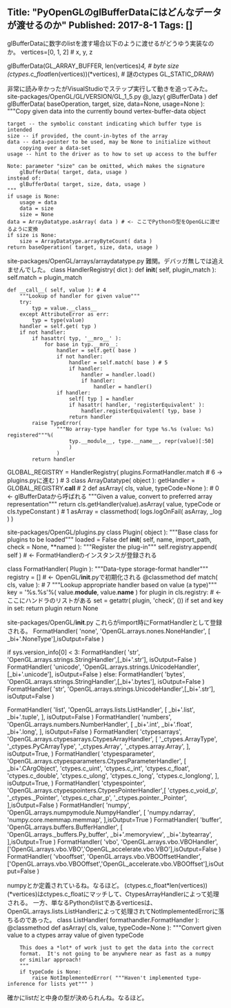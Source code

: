 Title: "PyOpenGLのglBufferDataにはどんなデータが渡せるのか"
Published: 2017-8-1
Tags: []
---

glBufferDataに数字のlistを渡す場合以下のように渡せるがどうゆう実装なのか。
vertices=[0, 1, 2] # x, y, z

glBufferData(GL_ARRAY_BUFFER, 
        len(vertices)*4,  # byte size
        (ctypes.c_float*len(vertices))(*vertices), # 謎のctypes
        GL_STATIC_DRAW)


非常に読み辛かったがVisualStudioでステップ実行して動きを追ってみた。
site-packages/OpenGL/GL/VERSION/GL_1_5.py
@_lazy( glBufferData )
def glBufferData( baseOperation, target, size, data=None, usage=None ):
    """Copy given data into the currently bound vertex-buffer-data object

    target -- the symbolic constant indicating which buffer type is intended
    size -- if provided, the count-in-bytes of the array
    data -- data-pointer to be used, may be None to initialize without
        copying over a data-set
    usage -- hint to the driver as to how to set up access to the buffer

    Note: parameter "size" can be omitted, which makes the signature
        glBufferData( target, data, usage )
    instead of:
        glBufferData( target, size, data, usage )
    """
    if usage is None:
        usage = data
        data = size
        size = None
    data = ArrayDatatype.asArray( data ) # <- ここでPythonの型をOpenGLに渡せるように変換
    if size is None:
        size = ArrayDatatype.arrayByteCount( data )
    return baseOperation( target, size, data, usage )

site-packages/OpenGL/arrays/arraydatatype.py
難関。デバッガ無しでは追えませんでした。
class HandlerRegistry( dict ):
    def __init__( self, plugin_match ):
        self.match = plugin_match

    def __call__( self, value ): # 4
        """Lookup of handler for given value"""
        try:
            typ = value.__class__
        except AttributeError as err:
            typ = type(value)
        handler = self.get( typ )
        if not handler:
            if hasattr( typ, '__mro__' ):
                for base in typ.__mro__:
                    handler = self.get( base )
                    if not handler:
                        handler = self.match( base ) # 5
                        if handler:
                            handler = handler.load()
                            if handler:
                                handler = handler()
                    if handler:
                        self[ typ ] = handler
                        if hasattr( handler, 'registerEquivalent' ):
                            handler.registerEquivalent( typ, base )
                        return handler
            raise TypeError(
                    """No array-type handler for type %s.%s (value: %s) registered"""%(
                        typ.__module__, type.__name__, repr(value)[:50]
                        )
                    )
            return handler

GLOBAL_REGISTRY = HandlerRegistry(
    plugins.FormatHandler.match # 6 -> plugins.pyに進む
    ) # 3
class ArrayDatatype( object ):
    getHandler = GLOBAL_REGISTRY.__call__ # 2
    def asArray( cls, value, typeCode=None ): # 0 <- glBufferDataから呼ばれる
        """Given a value, convert to preferred array representation"""
        return cls.getHandler(value).asArray( value, typeCode or cls.typeConstant ) # 1
    asArray = classmethod( logs.logOnFail( asArray, _log ) )

site-packages/OpenGL/plugins.py
class Plugin( object ):
    """Base class for plugins to be loaded"""
    loaded = False
    def __init__( self, name, import_path, check = None, **named ):
        """Register the plug-in"""
        self.registry.append( self ) # <-  FormatHandlerのインスタンスが登録される

class FormatHandler( Plugin ):
    """Data-type storage-format handler"""
    registry = [] # <- OpenGL/__init__.pyで初期化される
    @classmethod
    def match( cls, value ): # 7
        """Lookup appropriate handler based on value (a type)"""
        key = '%s.%s'%( value.__module__, value.__name__ )
        for plugin in cls.registry: # <- ここにハンドラのリストがある
            set = getattr( plugin, 'check', ())
            if set and key in set:
                return plugin
        return None

site-packages/OpenGL/__init__.py
これらがimport時にFormatHandlerとして登録される。
FormatHandler( 'none', 'OpenGL.arrays.nones.NoneHandler', [ _bi+'.NoneType'],isOutput=False )

if sys.version_info[0] < 3:
    FormatHandler( 'str', 'OpenGL.arrays.strings.StringHandler',[_bi+'.str'], isOutput=False )
    FormatHandler( 'unicode', 'OpenGL.arrays.strings.UnicodeHandler',[_bi+'.unicode'], isOutput=False )
else:
    FormatHandler( 'bytes', 'OpenGL.arrays.strings.StringHandler',[_bi+'.bytes'], isOutput=False )
    FormatHandler( 'str', 'OpenGL.arrays.strings.UnicodeHandler',[_bi+'.str'], isOutput=False )
    
FormatHandler( 'list', 'OpenGL.arrays.lists.ListHandler', [
    _bi+'.list',
    _bi+'.tuple',
], isOutput=False )
FormatHandler( 'numbers', 'OpenGL.arrays.numbers.NumberHandler', [
    _bi+'.int',
    _bi+'.float',
    _bi+'.long',
], isOutput=False )
FormatHandler(
    'ctypesarrays', 'OpenGL.arrays.ctypesarrays.CtypesArrayHandler',
    [
        '_ctypes.ArrayType',
        '_ctypes.PyCArrayType',
        '_ctypes.Array',
        '_ctypes.array.Array',
    ],
    isOutput=True,
)
FormatHandler(
    'ctypesparameter',
    'OpenGL.arrays.ctypesparameters.CtypesParameterHandler',
    [
        _bi+'.CArgObject',
        'ctypes.c_uint',
        'ctypes.c_int',
        'ctypes.c_float',
        'ctypes.c_double',
        'ctypes.c_ulong',
        'ctypes.c_long',
        'ctypes.c_longlong',
    ],
    isOutput=True,
)
FormatHandler( 'ctypespointer', 'OpenGL.arrays.ctypespointers.CtypesPointerHandler',[
    'ctypes.c_void_p',
    '_ctypes._Pointer',
    'ctypes.c_char_p',
    '_ctypes.pointer._Pointer',
],isOutput=False )
FormatHandler( 'numpy', 'OpenGL.arrays.numpymodule.NumpyHandler', [
    'numpy.ndarray',
    'numpy.core.memmap.memmap',
],isOutput=True )
FormatHandler( 'buffer', 'OpenGL.arrays.buffers.BufferHandler', [
    'OpenGL.arrays._buffers.Py_buffer',
    _bi+'.memoryview',
    _bi+'.bytearray',
],isOutput=True )
FormatHandler( 'vbo', 'OpenGL.arrays.vbo.VBOHandler', ['OpenGL.arrays.vbo.VBO','OpenGL_accelerate.vbo.VBO'],isOutput=False )
FormatHandler( 'vbooffset', 'OpenGL.arrays.vbo.VBOOffsetHandler', ['OpenGL.arrays.vbo.VBOOffset','OpenGL_accelerate.vbo.VBOOffset'],isOutput=False )

numpyとか定義されているね。なるほど。
(ctypes.c_float*len(vertices))(*vertices)はctypes.c_floatにマッチして、CtypesArrayHandlerによって処理される。
一方、単なるPythonのlistであるverticesは、OpenGL.arrays.lists.ListHandlerによって処理されてNotImplementedErrorに落ちるのであった。
class ListHandler( formathandler.FormatHandler ):
    @classmethod
    def asArray( cls, value, typeCode=None ):
        """Convert given value to a ctypes array value of given typeCode
        
        This does a *lot* of work just to get the data into the correct
        format.  It's not going to be anywhere near as fast as a numpy
        or similar approach!
        """
        if typeCode is None:
            raise NotImplementedError( """Haven't implemented type-inference for lists yet""" )

確かにlistだと中身の型が決められんね。なるほど。
